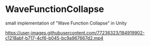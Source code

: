 # WaveFunctionCollapse
small implementation of "Wave Function Collapse" in Unity


https://user-images.githubusercontent.com/77236323/184919902-c1218abf-b717-4cf6-b045-bc9a967667d2.mp4

